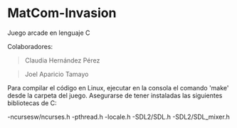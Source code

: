 # MatCom-Invasion
 Juego arcade en lenguaje C

Colaboradores:

> Claudia Hernández Pérez 

> Joel Aparicio Tamayo



Para compilar el código en Linux, ejecutar en la consola el comando 'make' desde la carpeta del juego. Asegurarse de tener instaladas las siguientes bibliotecas de C:

-ncursesw/ncurses.h
-pthread.h
-locale.h
-SDL2/SDL.h
-SDL2/SDL_mixer.h